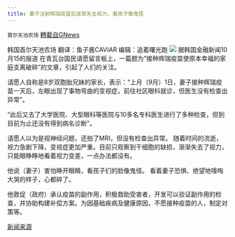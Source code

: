 ```yaml
---
title: 妻子注射辉瑞疫苗后逐渐失去视力，看孩子像鬼怪
---
```

`首尔天池农场` [轉載自GNews](https://gnews.org/zh-hans/1597529/)

韩国首尔天池农场
翻译：鱼子酱CAVIAR
编辑：追着曙光跑
![](https://assets.gnews.org/wp-content/uploads/2021/10/WhatsApp-Image-2021-10-16-at-20.16.12-1.jpeg)
据韩国金融新闻10月15的报道 在青瓦台国民请愿留言板上，一篇题为”接种辉瑞疫苗使原本幸福的家庭支离破碎”的文章，引起了人们的关注。

请愿人自称是8岁双胞胎兄妹的家长，表示：“上月（9月）1日，妻子接种辉瑞疫苗一天后，左眼出现了事物弯曲的变视症，前往社区眼科就诊，但医生没有检查出异常”。

“此后又去了大学医院、大型眼科等医院与10多名专科医生进行了多种检查，但到目前为止还没有得到病名诊断”。

请愿人以为是视神经问题，还拍了MRI，但没有检查出异常。 随着时间的流逝，视力急剧下降，变视症更加严重。目前只观察到干细胞的缺损，渐渐失去了视力，只能眼睁睁地看着视力变差，一点办法都没有。

他说（妻子）害怕睁开眼睛，看孩子们的脸像鬼怪。 看着妻子恐惧、绝望地嚎啕大哭的样子，心都碎了。

他敦促（政府）承认疫苗的副作用，积极救助受害者，开发可以验证副作用的检查，并协助构建补偿方案。为因基础疾病及健康原因，不愿接种疫苗的人，制定对策等。

[新闻来源](https://n.news.naver.com/article/014/0004723550)
